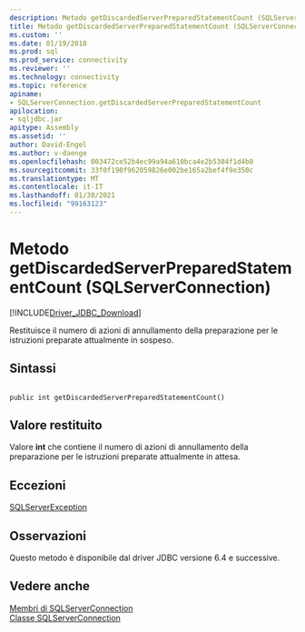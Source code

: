```yaml
---
description: Metodo getDiscardedServerPreparedStatementCount (SQLServerConnection)
title: Metodo getDiscardedServerPreparedStatementCount (SQLServerConnection) | Microsoft Docs
ms.custom: ''
ms.date: 01/19/2018
ms.prod: sql
ms.prod_service: connectivity
ms.reviewer: ''
ms.technology: connectivity
ms.topic: reference
apiname:
- SQLServerConnection.getDiscardedServerPreparedStatementCount
apilocation:
- sqljdbc.jar
apitype: Assembly
ms.assetid: ''
author: David-Engel
ms.author: v-daenge
ms.openlocfilehash: 003472ce52b4ec99a94a610bca4e2b5304f1d4b0
ms.sourcegitcommit: 33f0f190f962059826e002be165a2bef4f9e350c
ms.translationtype: MT
ms.contentlocale: it-IT
ms.lasthandoff: 01/30/2021
ms.locfileid: "99163123"
---
```

# <a name="getdiscardedserverpreparedstatementcount-method-sqlserverconnection"></a>Metodo getDiscardedServerPreparedStatementCount (SQLServerConnection)
[!INCLUDE[Driver_JDBC_Download](../../../includes/driver_jdbc_download.md)]

 Restituisce il numero di azioni di annullamento della preparazione per le istruzioni preparate attualmente in sospeso.

## <a name="syntax"></a>Sintassi  
  
```  
  
public int getDiscardedServerPreparedStatementCount()  
```  

## <a name="return-value"></a>Valore restituito
 Valore **int** che contiene il numero di azioni di annullamento della preparazione per le istruzioni preparate attualmente in attesa.

## <a name="exceptions"></a>Eccezioni  
 [SQLServerException](../../../connect/jdbc/reference/sqlserverexception-class.md)  
 
## <a name="remarks"></a>Osservazioni  
 Questo metodo è disponibile dal driver JDBC versione 6.4 e successive.
 
## <a name="see-also"></a>Vedere anche  
 [Membri di SQLServerConnection](../../../connect/jdbc/reference/sqlserverconnection-members.md)   
 [Classe SQLServerConnection](../../../connect/jdbc/reference/sqlserverconnection-class.md)  
  
  
